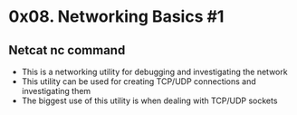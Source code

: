 # 0x08. Networking Basics #1

## Netcat nc command
- This is a networking utility for debugging and investigating the network
- This utility can be used for creating TCP/UDP connections and investigating them
- The biggest use of this utility is when dealing with TCP/UDP sockets
